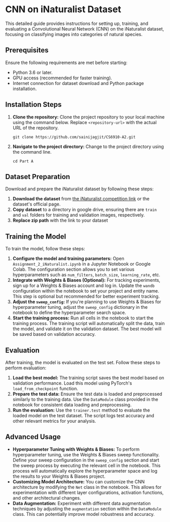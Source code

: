 # CNN on iNaturalist Dataset

This detailed guide provides instructions for setting up, training, and evaluating a Convolutional Neural Network (CNN) on the iNaturalist dataset, focusing on classifying images into categories of natural species.

## Prerequisites

Ensure the following requirements are met before starting:

- Python 3.6 or later.
- GPU access (recommended for faster training).
- Internet connection for dataset download and Python package installation.

## Installation Steps

1. **Clone the repository:** Clone the project repository to your local machine using the command below. Replace `<repository-url>` with the actual URL of the repository.
   ```shell
   git clone https://github.com/sainijagjit/CS6910-A2.git
   ```
2. **Navigate to the project directory:** Change to the project directory using the command line.
   ```shell
   cd Part A
   ```

## Dataset Preparation

Download and prepare the iNaturalist dataset by following these steps:

1. **Download the dataset** from [the iNaturalist competition link](https://github.com/visipedia/inat_comp) or the dataset's official page.
2. **Copy dataset** to a directory in google drive, ensuring there are `train` and `val` folders for training and validation images, respectively.
3. **Replace zip path** with the link to your dataset

## Training the Model

To train the model, follow these steps:

1. **Configure the model and training parameters:** Open `Assignment_2_iNaturalist.ipynb` in a Jupyter Notebook or Google Colab. The configuration section allows you to set various hyperparameters such as `num_filters`, `batch_size`, `learning_rate`, etc.
2. **Integrate with Weights & Biases (Optional):** For tracking experiments, sign up for a Weights & Biases account and log in. Update the `wandb` configuration within the notebook to set your project and entity name. This step is optional but recommended for better experiment tracking.
3. **Adjust the `sweep_config`:** If you're planning to use Weights & Biases for hyperparameter tuning, adjust the `sweep_config` dictionary in the notebook to define the hyperparameter search space.
4. **Start the training process:** Run all cells in the notebook to start the training process. The training script will automatically split the data, train the model, and validate it on the validation dataset. The best model will be saved based on validation accuracy.

## Evaluation

After training, the model is evaluated on the test set. Follow these steps to perform evaluation:

1. **Load the best model:** The training script saves the best model based on validation performance. Load this model using PyTorch's `load_from_checkpoint` function.
2. **Prepare the test data:** Ensure the test data is loaded and preprocessed similarly to the training data. Use the `DataModule` class provided in the notebook for consistent data loading and preprocessing.
3. **Run the evaluation:** Use the `trainer.test` method to evaluate the loaded model on the test dataset. The script logs test accuracy and other relevant metrics for your analysis.

## Advanced Usage

- **Hyperparameter Tuning with Weights & Biases:** To perform hyperparameter tuning, use the Weights & Biases sweep functionality. Define your sweep configuration in the `sweep_config` section and start the sweep process by executing the relevant cell in the notebook. This process will automatically explore the hyperparameter space and log the results to your Weights & Biases project.
- **Customizing Model Architecture:** You can customize the CNN architecture by modifying the `Net` class in the notebook. This allows for experimentation with different layer configurations, activation functions, and other architectural changes.
- **Data Augmentation:** Experiment with different data augmentation techniques by adjusting the `augmentation` section within the `DataModule` class. This can potentially improve model robustness and accuracy.
